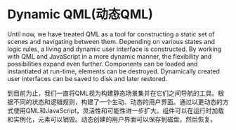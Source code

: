# Dynamic QML(动态QML)

Until now, we have treated QML as a tool for constructing a static set of scenes and navigating between them. Depending on various states and logic rules, a living and dynamic user interface is constructed. By working with QML and JavaScript in a more dynamic manner, the flexibility and possibilities expand even further. Components can be loaded and instantiated at run-time, elements can be destroyed. Dynamically created user interfaces can be saved to disk and later restored.

到目前为止，我们一直将QML视为构建静态场景集并在它们之间导航的工具。根据不同的状态和逻辑规则，构建了一个生动、动态的用户界面。通过以更动态的方式使用QML和JavaScript，灵活性和可能性进一步扩大。组件可以在运行时加载和实例化，元素可以销毁。动态创建的用户界面可以保存到磁盘，然后恢复。

